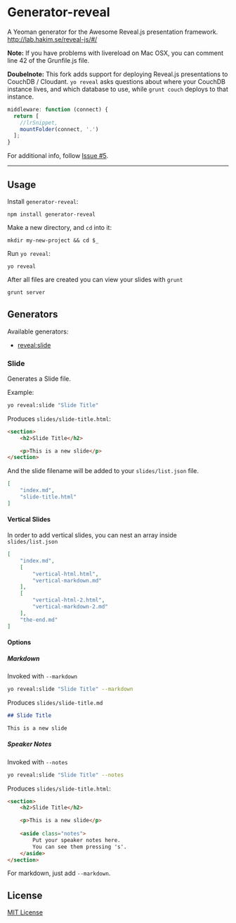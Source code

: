 # Generator-reveal

A Yeoman generator for the Awesome Reveal.js presentation framework.
http://lab.hakim.se/reveal-js/#/

**Note:**   If you have problems with livereload on Mac OSX, you can comment line 42 of the Grunfile.js file. 

**Doubelnote:** This fork adds support for deploying Reveal.js presentations to CouchDB / Cloudant. `yo reveal` asks questions about where your CouchDB instance lives, and which database to use, while `grunt couch` deploys to that instance.

```javascript
middleware: function (connect) {
  return [
    //lrSnippet,
    mountFolder(connect, '.')
  ];
}
```

For additional info, follow [Issue #5](https://github.com/slara/generator-reveal/issues/5).

---

## Usage

Install `generator-reveal`:
```
npm install generator-reveal
```

Make a new directory, and `cd` into it:
```
mkdir my-new-project && cd $_
```

Run `yo reveal`:
```
yo reveal
```

After all files are created you can view your slides with `grunt`

```bash
grunt server
```

## Generators

Available generators:

* [reveal:slide](#slide)

### Slide
Generates a Slide file. 

Example:
```bash
yo reveal:slide "Slide Title"
```

Produces `slides/slide-title.html`:

```html
<section>
    <h2>Slide Title</h2>

    <p>This is a new slide</p>
</section>

```

And the slide filename will be added to your `slides/list.json` file.

```json
[
    "index.md", 
    "slide-title.html"
]
```

#### Vertical Slides

In order to add vertical slides, you can nest an array inside `slides/list.json`

```json
[
    "index.md",
    [
        "vertical-html.html",
        "vertical-markdown.md"
    ],
    [
        "vertical-html-2.html",
        "vertical-markdown-2.md"
    ],
    "the-end.md"
]
```

#### Options

##### Markdown

Invoked with `--markdown`

```bash
yo reveal:slide "Slide Title" --markdown
```
Produces `slides/slide-title.md`

```markdown
## Slide Title

This is a new slide
```

##### Speaker Notes

Invoked with `--notes`

```bash
yo reveal:slide "Slide Title" --notes
```

Produces `slides/slide-title.html`:

```html
<section>
    <h2>Slide Title</h2>

    <p>This is a new slide</p>
    
    <aside class="notes">
        Put your speaker notes here.
        You can see them pressing 's'.
    </aside>
</section>

```
For markdown, just add `--markdown`.

## License
[MIT License](http://en.wikipedia.org/wiki/MIT_License)
